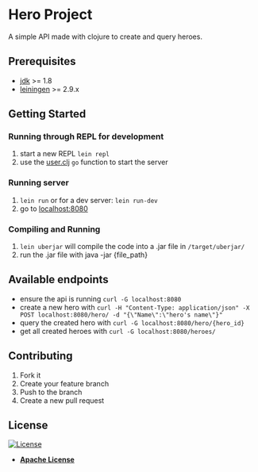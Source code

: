 # Hero Project

A simple API made with clojure to create and query heroes.

## Prerequisites

- [jdk](https://www.oracle.com/technetwork/pt/java/javase/downloads/index.html) >= 1.8
- [leiningen](https://leiningen.org/) >= 2.9.x

## Getting Started

### Running through REPL for development

1. start a new REPL `lein repl`
2. use the [user.clj](\dev\user.clj) `go` function to start the server

### Running server

1. `lein run` or for a dev server: `lein run-dev`
2. go to [localhost:8080](localhost:8080)

### Compiling and Running

1. `lein uberjar` will compile the code into a .jar file in `/target/uberjar/`
2. run the .jar file with java -jar {file_path}

## Available endpoints

- ensure the api is running
  `curl -G localhost:8080`
- create a new hero with `curl -H "Content-Type: application/json" -X POST localhost:8080/hero/ -d "{\"Name\":\"hero's name\"}"`
- query the created hero with `curl -G localhost:8080/hero/{hero_id}`
- get all created heroes with `curl -G localhost:8080/heroes/`

## Contributing

1. Fork it
2. Create your feature branch
3. Push to the branch
4. Create a new pull request

## License

[![License](https://img.shields.io/badge/License-Apache%202.0-yellowgreen.svg)](https://opensource.org/licenses/Apache-2.0)

- **[Apache License](http://www.apache.org/licenses/)**
